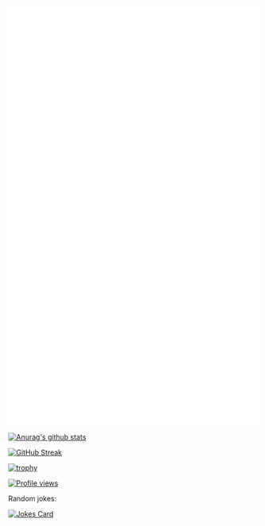 [![GitHub metrics](https://raw.githubusercontent.com/cnwillz/cnwillz/main/github-metrics.svg)](https://github.com/cnwillz)


[![Anurag's github stats](https://github-readme-stats.vercel.app/api?username=cnwillz&count_private=true&show_icons=true)](https://github.com/cnwillz)


[![GitHub Streak](https://github-readme-streak-stats.herokuapp.com/?user=cnwillz)](https://github.com/cnwillz)


[![trophy](https://github-profile-trophy.vercel.app/?username=cnwillz&theme=flat)](https://github.com/cnwillz)


[![Profile views](https://komarev.com/ghpvc/?username=cnwillz)](https://github.com/cnwillz)


Random jokes:

[![Jokes Card](https://readme-jokes.vercel.app/api)](https://github.com/ABSphreak/readme-jokes)


<!--Random memes:

<!--[![Memes](https://random-memer.herokuapp.com/)](https://github.com/techytushar/random-memer)

